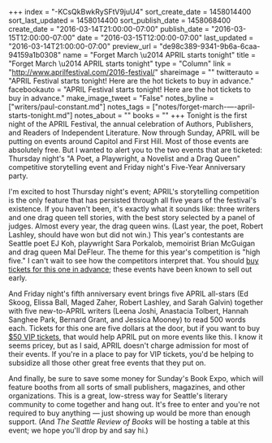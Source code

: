 +++
index = "-KCsQkBwkRySFtV9juU4"
sort_create_date = 1458014400
sort_last_updated = 1458014400
sort_publish_date = 1458068400
create_date = "2016-03-14T21:00:00-07:00"
publish_date = "2016-03-15T12:00:00-07:00"
date = "2016-03-15T12:00:00-07:00"
last_updated = "2016-03-14T21:00:00-07:00"
preview_url = "de98c389-9341-9b6a-6caa-94159a1b0308"
name = "Forget March \u2014 APRIL starts tonight"
title = "Forget March \u2014 APRIL starts tonight"
type = "Column"
link = "http://www.aprilfestival.com/2016-festival/"
shareimage = ""
twitterauto = "APRIL Festival starts tonight! Here are the hot tickets to buy in advance."
facebookauto = "APRIL Festival starts tonight! Here are the hot tickets to buy in advance."
make_image_tweet = "False"
notes_byline = ["writers/paul-constant.md"]
notes_tags = ["notes/forget-march-—-april-starts-tonight.md"]
notes_about = ""
books = ""
+++
Tonight is the first night of the APRIL Festival, the annual celebration of Authors, Publishers, and Readers of Independent Literature. Now through Sunday, APRIL will be putting on events around Capitol and First Hill. Most of those events are absolutely free. But I wanted to alert you to the two events that are ticketed: Thursday night's "A Poet, a Playwright, a Novelist and a Drag Queen" competitive storytelling event and Friday night's Five-Year Anniversary party.

I'm excited to host Thursday night's event; APRIL's storytelling competition is the only feature that has persisted through all five years of the festival's existence. If you haven't been, it's exactly what it sounds like: three writers and one drag queen tell stories, with the best story selected by a panel of judges. Almost every year, the drag queen wins. (Last year, the poet, Robert Lashley, should have won but did not win.) This year's contestants are Seattle poet EJ Koh, playwright Sara Porkalob, memoirist Brian McGuigan and drag queen Mal DeFleur. The theme for this year's competition is "high five." I can't wait to see how the competitors interpret that. You should [buy tickets for this one in advance](https://www.strangertickets.com/events/32033804/a-poet-a-playwright-a-novelist-and-a-drag-queen); these events have been known to sell out early.

And Friday night's fifth anniversary event brings five APRIL all-stars (Ed Skoog, Elissa Ball, Maged Zaher, Robert Lashley, and Sarah Galvin) together with five new-to-APRIL writers (Leena Joshi, Anastacia Tolbert, Hannah Sanghee Park, Bernard Grant, and Jessica Mooney) to read 500 words each. Tickets for this one are five dollars at the door, but if you want to buy [$50 VIP tickets](https://www.strangertickets.com/events/32033928/aprils-5th-anniversary-park), that would help APRIL put on more events like this. I know it seems pricey, but as I said, APRIL doesn't charge admission for most of their events. If you're in a place to pay for VIP tickets, you'd be helping to subsidize all those other great free events that they put on.

And finally, be sure to save some money for Sunday's Book Expo, which will feature booths from all sorts of small publishers, magazines, and other organizations. This is a great, low-stress way for Seattle's literary community to come together and hang out. It's free to enter and you're not required to buy anything — just showing up would be more than enough support. (And *The Seattle Review of Books* will be hosting a table at this event; we hope you'll drop by and say hi.)